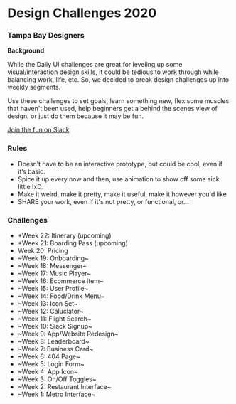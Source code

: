 # Design Challenges 2020
### Tampa Bay Designers

**Background**

While the Daily UI challenges are great for leveling up some visual/interaction design skills, it could be tedious to work through while balancing work, life, etc. So, we decided to break design challenges up into weekly segments.

Use these challenges to set goals, learn something new, flex some muscles that haven't been used, help beginners get a behind the scenes view of design, or just do them because it may be fun.

[Join the fun on Slack](https://join.slack.com/t/tampabaydesigners/shared_invite/enQtNjkxOTYxMjM2ODU1LWQzNWYyZDhmZWRkNjBlYTdkZGZmMjZiZTU4NTMzMDkxYTFkNmU0ZjEzZjgyYjRkOWQ1YmEzYWIxNjIyMGU5ODU)

### Rules
- Doesn’t have to be an interactive prototype, but could be cool, even if it’s basic.
- Spice it up every now and then, use animation to show off some sick little IxD.
- Make it weird, make it pretty, make it useful, make it however you'd like
- SHARE your work, even if it's not pretty, or functional, or...

### Challenges
- *Week 22: Itinerary (upcoming)
- *Week 21: Boarding Pass (upcoming)
- Week 20: Pricing
- ~Week 19: Onboarding~
- ~Week 18: Messenger~
- ~Week 17: Music Player~
- ~Week 16: Ecommerce Item~
- ~Week 15: User Profile~
- ~Week 14: Food/Drink Menu~
- ~Week 13: Icon Set~
- ~Week 12: Caluclator~
- ~Week 11: Flight Search~
- ~Week 10: Slack Signup~
- ~Week 9: App/Website Redesign~
- ~Week 8: Leaderboard~
- ~Week 7: Business Card~
- ~Week 6: 404 Page~
- ~Week 5: Login Form~
- ~Week 4: App Icon~
- ~Week 3: On/Off Toggles~
- ~Week 2: Restaurant Interface~
- ~Week 1: Metro Interface~
